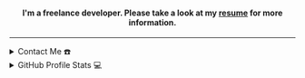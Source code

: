 <!DOCTYPE html>
<html lang="en">
  
<head>
  <meta charset="UTF-8">
  <meta name="viewport" content="width=device-width, initial-scale=1.0">
</head>
  
<body>
  <div align="center">
    <span>
      <h4>I'm a freelance developer. Please take a look at my <a href="" target="_blank">resume</a> for more information.</h4>
    </span>
  </div>
  
  <hr>
  
  <details>
    <summary>Contact Me ☎️</summary>
    <div align="center">
      <h2>You can reach me by:</h2>
      <p>
        <a href="https://www.linkedin.com/in/soheil_mpa/" target="_blank">
          <img src="https://img.shields.io/badge/linkedin-%231DA1F2.svg?style=for-the-badge&logo=linkedin&logoColor=white" height="30">
        </a>
        <a href="https://t.me/soheil_mpa" target="_blank">
          <img src="" height="30">
        </a>
        <a href="soheilmohammadpor13@gmail.com" target="_blank">
          <img src="https://img.shields.io/badge/gmail-EA4335.svg?style=for-the-badge&logo=gmail&logoColor=white" height="30">
        </a>
      </p>
    </div>
  </details>

  <details>
    <summary>GitHub Profile Stats 💻</summary>
    <div align="center">
      <p>
        <a href="https://github.com/soheilmpa/">
          <img src="https://github-readme-stats.vercel.app/api/top-langs/?username=soheilmpa&langs_count=6&theme=gruvbox&layout=compact&hide_border=true">
        </a>
        <a href="https://github.com/soheilmpa/github-readme-activity-graph">
          <img src="https://github-readme-activity-graph.vercel.app/graph?username=soheilmpa&theme=github-compact&hide_border=true">
        </a>
      </p>
    </div>
  </details>
  
</body>

</html>

